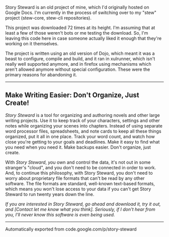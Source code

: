 Story Steward is an old project of mine, which I'd originally hosted on Google Docs. I'm currently in the process
of switching over to my "stew" project (stew-core, stew-cli repositories).

This project was downloaded 72 times at its height. I'm assuming that at least a few of those weren't bots or me 
testing the download. So, I'm leaving this code here in case someone actually liked it enough that they're working 
on it themselves.

The project is written using an old version of Dojo, which meant it was a beast to configure, compile and build, 
and it ran in xulrunner, which isn't really well supported anymore, and in firefox using mechanisms which aren't 
allowed anymore without special configuration. These were the primary reasons for abandoning it.

----

## Make Writing Easier: Don't Organize, Just Create! ##

_Story Steward_ is a tool for organizing and authoring novels and other large writing projects. Use it to keep track of your characters, settings and other notes while organizing your scenes into chapters. Instead of using separate word processor files, spreadsheets, and note cards to keep all these things organized, put it all in one place. Track your word count, and watch how close you're getting to your goals and deadlines. Make it easy to find what you need when you need it. Make backups easier. Don't organize, just create.

With _Story Steward_, *you* own and control the data, it's not out in some stranger's "cloud", and you don't need to be connected in order to work. And, to continue this philosophy, with Story Steward, you don't need to worry about proprietary file formats that can't be read by any other software. The file formats are standard, well-known text-based formats, which means you won't lose access to your data if you can't get Story Steward to run twenty years down the line.

_If you are interested in Story Steward, go ahead and download it, try it out, and [Contact let me know what you think]. Seriously, if I don't hear from you, I'll never know this software is even being used._

----

Automatically exported from code.google.com/p/story-steward
